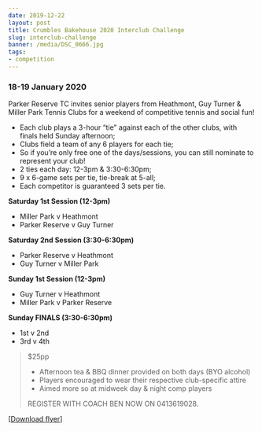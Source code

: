 ```yaml
---
date: 2019-12-22
layout: post
title: Crumbles Bakehouse 2020 Interclub Challenge
slug: interclub-challenge
banner: /media/DSC_0666.jpg
tags:
- competition
---
```


### 18-19 January 2020

Parker Reserve TC invites senior players from Heathmont, Guy Turner & Miller Park Tennis Clubs for a weekend of competitive tennis and social fun!

 * Each club plays a 3-hour “tie” against each of the other clubs, with finals held Sunday afternoon;
 * Clubs field a team of any 6 players for each tie;
 * So if you’re only free one of the days/sessions, you can still nominate to represent your club!
 * 2 ties each day: 12-3pm & 3:30-6:30pm;
 * 9 x 6-game sets per tie, tie-break at 5-all;
 * Each competitor is guaranteed 3 sets per tie.

**Saturday 1st Session (12-3pm)**

  * Miller Park v Heathmont
  * Parker Reserve v Guy Turner

**Saturday 2nd Session (3:30-6:30pm)**

  * Parker Reserve v Heathmont
  * Guy Turner v Miller Park

**Sunday 1st Session (12-3pm)**

  * Guy Turner v Heathmont
  * Miller Park v Parker Reserve

**Sunday FINALS (3:30-6:30pm)**

  * 1st v 2nd
  * 3rd v 4th

> $25pp
>
>  * Afternoon tea & BBQ dinner provided on both days (BYO alcohol)
>  * Players encouraged to wear their respective club-specific attire
>  * Aimed more so at midweek day & night comp players
>
> REGISTER WITH COACH BEN NOW ON 0413619028.

[[Download flyer](/media/2020-INTERCLUB-Challenge-1.pdf)]